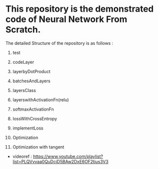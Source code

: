 # This repository is the demonstrated code of Neural Network From Scratch.
The detailed Structure of the repository is as follows :
1. test

2. codeLayer


3. layerbyDotProduct

4. batchesAndLayers

5. layersClass

6. layerswithActivationFn(relu)

7. softmaxActivationFn

8. lossWithCrossEntropy

9. implementLoss

10. Optimization

11. Optimization with tangent

* videoref : https://www.youtube.com/playlist?list=PLQVvvaa0QuDcjD5BAw2DxE6OF2tius3V3